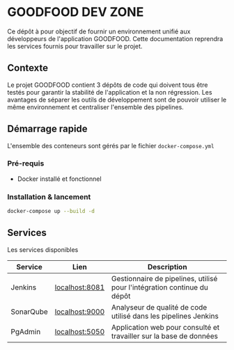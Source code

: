 # GOODFOOD DEV ZONE

Ce dépôt à pour objectif de fournir un environnement unifié aux développeurs de l'application GOODFOOD. Cette documentation reprendra les services fournis pour travailler sur le projet. 


## Contexte

Le projet GOODFOOD contient 3 dépôts de code qui doivent tous être testés pour garantir la stabilité de l'application et la non régression. Les avantages de séparer les outils de développement sont de pouvoir utiliser le même environnement et centraliser l'ensemble des pipelines.

## Démarrage rapide 

L'ensemble des conteneurs sont gérés par le fichier `docker-compose.yml`

### Pré-requis

* Docker installé et fonctionnel

### Installation & lancement

```bash
docker-compose up --build -d
```

## Services

Les services disponibles

|Service|Lien|Description|
|-|-|-|
|Jenkins|[localhost:8081](http://localhost:8081)|Gestionnaire de pipelines, utilisé pour l'intégration continue du dépôt|
|SonarQube|[localhost:9000](http://localhost:9000)|Analyseur de qualité de code utilisé dans les pipelines Jenkins|
|PgAdmin|[localhost:5050](http://localhost:5050)|Application web pour consulté et travailler sur la base de données|